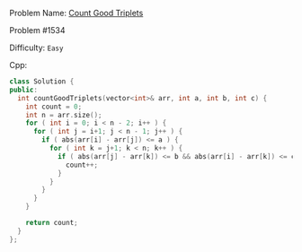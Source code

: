 Problem Name: [Count Good Triplets](https://leetcode.com/problems/count-good-triplets/)

Problem #1534

Difficulty: `Easy`

Cpp:

```cpp
class Solution {
public:
  int countGoodTriplets(vector<int>& arr, int a, int b, int c) {
    int count = 0;
    int n = arr.size();
    for ( int i = 0; i < n - 2; i++ ) {
      for ( int j = i+1; j < n - 1; j++ ) {
        if ( abs(arr[i] - arr[j]) <= a ) {
          for ( int k = j+1; k < n; k++ ) {
            if ( abs(arr[j] - arr[k]) <= b && abs(arr[i] - arr[k]) <= c ) {
              count++;
            }
          }
        }
      }
    }

    return count;
  }
};
```
